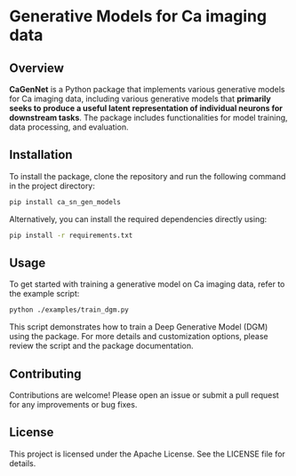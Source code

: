 # Generative Models for Ca imaging data

## Overview
**CaGenNet** is a Python package that implements various generative models for Ca imaging data, including various generative models that **primarily seeks to produce a useful latent representation of individual neurons for downstream tasks**. The package includes functionalities for model training, data processing, and evaluation.

## Installation
To install the package, clone the repository and run the following command in the project directory:

```bash
pip install ca_sn_gen_models
```

Alternatively, you can install the required dependencies directly using:

```bash
pip install -r requirements.txt
```

## Usage

To get started with training a generative model on Ca imaging data, refer to the example script:

```bash
python ./examples/train_dgm.py
```

This script demonstrates how to train a Deep Generative Model (DGM) using the package. For more details and customization options, please review the script and the package documentation.

## Contributing
Contributions are welcome! Please open an issue or submit a pull request for any improvements or bug fixes.

## License
This project is licensed under the Apache License. See the LICENSE file for details.
